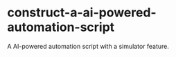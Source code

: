 # construct-a-ai-powered-automation-script
A AI-powered automation script with a simulator feature.
